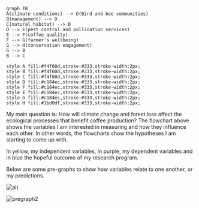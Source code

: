 ```mermaid
graph TB
A(climate conditions) --> D(Bird and bee communities)
B(management) --> D
C(natural habitat) --> D
D --> E(pest control and pollination services)
E --> F(coffee quality)
F --> G(farmer's wellbeing)
G --> H(conservation engagement)
G --> B 
B --> C

style A fill:#f4f60d,stroke:#333,stroke-width:2px;
style B fill:#f4f60d,stroke:#333,stroke-width:2px;
style C fill:#f4f60d,stroke:#333,stroke-width:2px;
style D fill:#c184ec,stroke:#333,stroke-width:2px;
style F fill:#c184ec,stroke:#333,stroke-width:2px;
style E fill:#c184ec,stroke:#333,stroke-width:2px;
style G fill:#c184ec,stroke:#333,stroke-width:2px;
style H fill:#1bd0df,stroke:#333,stroke-width:2px;
```

My main question is: How will climate change and forest loss affect the ecological processes that benefit coffee production? The flowchart above shows the variables I am interested in measuring and how they influence each other. In other words, the flowcharts show the hypotheses I am starting to come up with. 

In yellow, my independent variables, in purple, my dependent variables and in blue the hopeful outcome of my research program. 



Below are some pre-graphs to show how variables relate to one another, or my predictions.

![alt](/Users/Nati/Desktop/compbio/compbio/pregraph1.JPG)

![pregraph2](/Users/Nati/Desktop/compbio/compbio/pregraph2.JPG)



